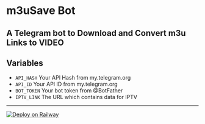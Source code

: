 # m3uSave Bot
A Telegram bot to Download and Convert m3u Links to VIDEO
---

## Variables

- `API_HASH` Your API Hash from my.telegram.org
- `API_ID` Your API ID from my.telegram.org
- `BOT_TOKEN` Your bot token from @BotFather
- `IPTV_LINK` The URL which contains data for IPTV

---
[![Deploy on Railway](https://railway.app/button.svg)](https://railway.app/template/sbMvag?referralCode=YdIPoB)
